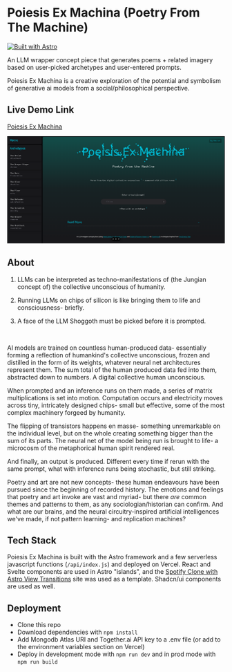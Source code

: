 # Poiesis Ex Machina (Poetry From The Machine)
[![Built with Astro](https://astro.badg.es/v2/built-with-astro/tiny.svg)](https://astro.build)

An LLM wrapper concept piece that generates poems + related imagery based on user-picked archetypes and user-entered prompts. 

Poiesis Ex Machina is a creative exploration of the potential and symbolism of generative ai models from a social/philosophical perspective. 

## Live Demo Link

[Poiesis Ex Machina](https://poeies-ex-machina.vercel.app/)

![image of site](image.png)

## About 

1. LLMs can be interpreted as techno-manifestations of (the Jungian concept of) the collective unconscious of humanity.

2. Running LLMs on chips of silicon is like bringing them to life and consciousness- briefly.

3. A face of the LLM Shoggoth must be picked before it is prompted.

<br>

AI models are trained on countless human-produced data- essentially 
forming a reflection of humankind's collective unconscious, frozen and distilled in the form of its weights, whatever neural net architectures represent them. The sum
total of the human produced data fed into them, abstracted down to numbers. A digital collective human unconscious. 

When prompted and an inference runs on them made, a series of matrix multiplications is set into motion. Computation occurs and electricity moves across tiny, intricately designed chips-
small but effective, some of the most complex machinery forgeed by humanity. 

The flipping of transistors happens en masse- something unremarkable on the individual level, but on the whole creating something bigger than the sum of its parts. The neural net of the 
model being run is brought to life- a microcosm of the metaphorical human spirit rendered real. 

And finally, an output is produced. Different every time if rerun with the same prompt, what with inference runs being stochastic, but still striking. 

Poetry and art are not new concepts- these human endeavours have been pursued since the beginning of recorded history. The emotions and feelings that poetry and art invoke are vast and myriad- 
but there _are_ common themes and patterns to them, as any sociologian/historian can confirm. And what are our brains, and the neural circuitry-inspired artificial intelligences we've made, 
if not pattern learning- and replication machines? 

## Tech Stack

Poiesis Ex Machina is built with the Astro framework and a few serverless javascript functions (`/api/index.js`) and deployed on Vercel. React and Svelte components are used in Astro "islands",
and the [Spotify Clone with Astro View Transitions](https://github.com/igorm84/spotify-astro-transitions) site was used as a template. Shadcn/ui components are used as well. 

## Deployment 

- Clone this repo 
- Download dependencies with `npm install` 
- Add Mongodb Atlas URI and Together.ai API key to a .env file (or add to the environment variables section on Vercel)
- Deploy in development mode with `npm run dev` and in prod mode with `npm run build` 
